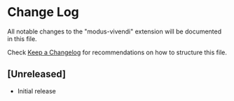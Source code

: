 # Change Log

All notable changes to the "modus-vivendi" extension will be documented in this file.

Check [Keep a Changelog](http://keepachangelog.com/) for recommendations on how to structure this file.

## [Unreleased]

- Initial release
